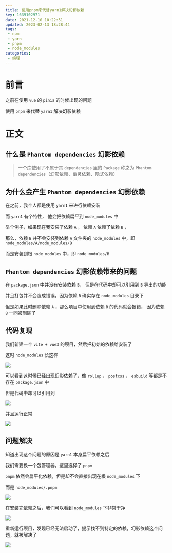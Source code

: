 ```yaml
---
title: 使用pnpm来代替yarn1解决幻影依赖
key: 1639102971date: 2021-12-10 10:22:51
updated: 2023-02-13 18:28:44
tags:
 - npm
 - yarn
 - pnpm
 - node_modules
categories:
 - 编程
---
```



# 前言

之前在使用 `vue` 的 `pinia` 的时候出现的问题

使用 `pnpm` 来代替 `yarn1` 解决幻影依赖

<!-- more -->

# 正文

## 什么是 `Phantom dependencies` 幻影依赖

> 一个库使用了不属于其 `dependencies` 里的 `Package` 称之为 `Phantom dependencies`（幻影依赖、幽灵依赖、隐式依赖）

## 为什么会产生 `Phantom dependencies` 幻影依赖

在之前，我个人都是使用 `yarn1` 来进行依赖安装

而 `yarn1` 有个特性， 他会把依赖扁平到 `node_modules` 中

举个例子，如果现在我安装了依赖 `A` ， 依赖 `A` 依赖了依赖 `B` ，

那么，依赖 `B` 并不会安装到依赖 `A` 文件夹的 `node_modules` 中，即 `node_modules/A/node_modules/B`

而是安装到根 `node_modules` 中，即 `node_modules/B`

## `Phantom dependencies` 幻影依赖带来的问题

在 `package.json` 中并没有安装依赖 `B`， 但是在代码中却可以引用到 `B` 导出的功能

并且打包并不会造成错误，因为依赖 `B` 确实存在 `node_modules` 目录下

但是如果此时删除依赖 `A` ，那么项目中使用到依赖 `B` 的代码就会报错， 因为依赖 `B` 一同被删除了

## 代码复现

我们新建一个 `vite + vue3` 的项目，然后把初始的依赖给安装了

这时 `node_modules` 长这样

![](https://s4.ax1x.com/2021/12/12/oHbdSO.png)

可以看到这时候已经出现幻影依赖了，像 `rollup` ， `postcss` ， `esbuild` 等都是不存在 `package.json` 中

但是代码中却可以引用到

![](https://s4.ax1x.com/2021/12/12/oHqx8f.png)

并且运行正常

![](https://s4.ax1x.com/2021/12/12/oHLPbj.png)

## 问题解决

知道出现这个问题的原因是 `yarn1` 本身扁平依赖之后

我们需要换一个包管理器，这里选择了 `pnpm` 

`pnpm` 依然会扁平化依赖，但是却不会直接出现在根 `node_modules` 下

而是 `node_modules/.pnpm`

![](https://s4.ax1x.com/2021/12/12/oHOo0H.png)

在安装完依赖之后，我们可以看到 `node_modules` 下非常干净

![](https://s4.ax1x.com/2021/12/12/oHOQl8.png)

重新运行项目，发现已经无法启动了，提示找不到特定的依赖，幻影依赖这个问题，就被解决了

![](https://s4.ax1x.com/2021/12/12/oHOgt1.png)